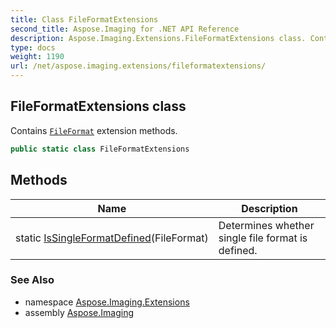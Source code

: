 ```yaml
---
title: Class FileFormatExtensions
second_title: Aspose.Imaging for .NET API Reference
description: Aspose.Imaging.Extensions.FileFormatExtensions class. Contains FileFormat extension methods
type: docs
weight: 1190
url: /net/aspose.imaging.extensions/fileformatextensions/
---
```

## FileFormatExtensions class

Contains [`FileFormat`](../../aspose.imaging/fileformat/) extension methods.

```csharp
public static class FileFormatExtensions
```

## Methods

| Name | Description |
| --- | --- |
| static [IsSingleFormatDefined](../../aspose.imaging.extensions/fileformatextensions/issingleformatdefined/)(FileFormat) | Determines whether single file format is defined. |

### See Also

* namespace [Aspose.Imaging.Extensions](../../aspose.imaging.extensions/)
* assembly [Aspose.Imaging](../../)



